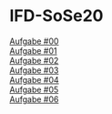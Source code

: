 # IFD-SoSe20

<a href="https://xd.adobe.com/view/aafdbdf5-8543-4592-4b52-399b89011630-dccc/">Aufgabe #00</a>
<br>
<a href="https://github.com/honoratoj/IFD-SoSe20/blob/master/Aufgabe01/Aufgabe%20%2301.pdf">Aufgabe #01</a>
<br>
<a href="Aufgabe02/gui.html">Aufgabe #02</a>
<br>
<a href="https://xd.adobe.com/view/19148c39-f216-40fe-6151-51ea00bf23c3-6f25/">Aufgabe #03</a>
<br>
<a href="https://tortu.io/share/645377">Aufgabe #04</a>
<br>
<a href="Aufgabe05/vui.1.html">Aufgabe #05</a>
<br>
<a href="Aufgabe06/aufgabe6.html">Aufgabe #06</a>
<br>



